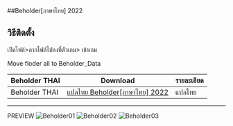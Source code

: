 ##Beholder[ภาษาไทย] 2022

## วิธีติดตั้ง

เปิดไฟล์>ลากไฟล์ไปลงที่ตัวเกม> เข้าเกม

Move floder all to Beholder_Data

 Beholder THAI| Download|รายละเอียด|
| ------------- | ------------- | ------------- |
| Beholder THAI| [แปลไทย Beholder[ภาษาไทย] 2022 ](https://github.com/simscolony/Beholder_TH/raw/main/Beholder%5B%E0%B8%A0%E0%B8%B2%E0%B8%A9%E0%B8%B2%E0%B9%84%E0%B8%97%E0%B8%A2%5D%202022.7z) |แปลไทย|

------------------------------
PREVIEW
![Beholder01](https://user-images.githubusercontent.com/13219372/183236608-4bd5d6e7-d155-43e2-9fd2-a5c610a614eb.jpg)
![Beholder02](https://user-images.githubusercontent.com/13219372/183236617-747b6653-5ab4-4496-9921-7cecab3938ac.jpg)
![Beholder03](https://user-images.githubusercontent.com/13219372/183236619-0e12f8d4-9c5d-4ab3-915b-e2f963405e6c.jpg)
